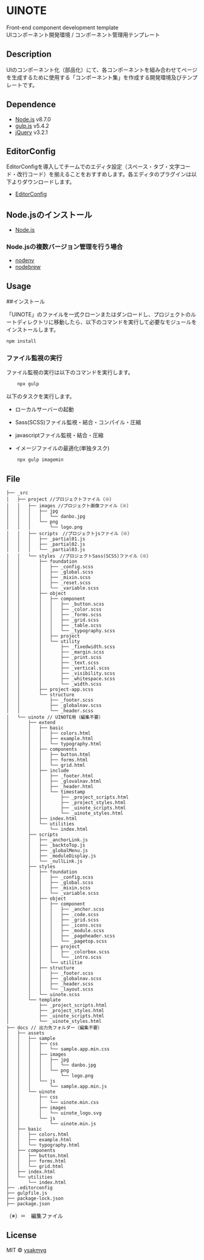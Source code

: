 # UINOTE

Front-end component development template  
UIコンポーネント開発環境 / コンポーネント管理用テンプレート

## Description

UIのコンポーネント化（部品化）にて、各コンポーネントを組み合わせてページを生成するために使用する「コンポーネント集」を作成する開発環境及びテンプレートです。

## Dependence

* [Node.js](https://nodejs.org/ja/) v8.7.0
* [gulp.js](https://gulpjs.com/) v5.4.2
* [jQuery](https://jquery.com/) v3.2.1


## EditorConfig

EditorConfigを導入してチームでのエディタ設定（スペース・タブ・文字コード・改行コード）を揃えることをおすすめします。各エディタのプラグインは以下よりダウンロードします。

* [EditorConfig](http://editorconfig.org/#download)

## Node.jsのインストール

* [Node.js](https://nodejs.org/ja/)

### Node.jsの複数バージョン管理を行う場合

* [nodenv](https://github.com/nodenv/nodenv)
* [nodebrew](https://github.com/hokaccha/nodebrew)

## Usage

##インストール

「UINOTE」のファイルを一式クローンまたはダンロードし、プロジェクトのルートディレクトリに移動したら、以下のコマンドを実行して必要なモジュールをインストールします。

```bash
npm install
```

### ファイル監視の実行

ファイル監視の実行は以下のコマンドを実行します。

```bash
	npx gulp
```

以下のタスクを実行します。

* ローカルサーバーの起動
* Sass(SCSS)ファイル監視・結合・コンパイル・圧縮
* javascriptファイル監視・結合・圧縮

* イメージファイルの最適化(単独タスク)

```bash
	npx gulp imagemin
```

## File

```text
├── _src
│   ├── project //プロジェクトファイル（※）
│   │   ├── images //プロジェクト画像ファイル（※）
│   │   │   ├── jpg
│   │   │   │   └── danbo.jpg
│   │   │   └── png
│   │   │       └── logo.png
│   │   ├── scripts　//プロジェクトjsファイル（※）
│   │   │   ├── _partial01.js
│   │   │   ├── _partial02.js
│   │   │   └── _partial03.js
│   │   └── styles　//プロジェクトSass(SCSS)ファイル（※）
│   │       ├── foundation
│   │       │   ├── _config.scss
│   │       │   ├── _global.scss
│   │       │   ├── _mixin.scss
│   │       │   ├── _reset.scss
│   │       │   └── _variable.scss
│   │       ├── object
│   │       │   ├── component
│   │       │   │   ├── _button.scss
│   │       │   │   ├── _color.scss
│   │       │   │   ├── _forms.scss
│   │       │   │   ├── _grid.scss
│   │       │   │   ├── _table.scss
│   │       │   │   └── _typography.scss
│   │       │   ├── project
│   │       │   └── utility
│   │       │       ├── _fixedwidth.scss
│   │       │       ├── _margin.scss
│   │       │       ├── _print.scss
│   │       │       ├── _text.scss
│   │       │       ├── _vertical.scss
│   │       │       ├── _visibility.scss
│   │       │       ├── _whitespace.scss
│   │       │       └── _width.scss
│   │       ├── project-app.scss
│   │       └── structure
│   │           ├── _footer.scss
│   │           ├── _globalnav.scss
│   │           └── _header.scss
│   └── uinote // UINOTE用（編集不要）
│       ├── extend
│       │   ├── basic
│       │   │   ├── colors.html
│       │   │   ├── example.html
│       │   │   └── typography.html
│       │   ├── components
│       │   │   ├── button.html
│       │   │   ├── forms.html
│       │   │   └── grid.html
│       │   ├── include
│       │   │   ├── _footer.html
│       │   │   ├── _glovalnav.html
│       │   │   ├── _header.html
│       │   │   └── timestamp
│       │   │       ├── _project_scripts.html
│       │   │       ├── _project_styles.html
│       │   │       ├── _uinote_scripts.html
│       │   │       └── _uinote_styles.html
│       │   ├── index.html
│       │   └── utilities
│       │       └── index.html
│       ├── scripts
│       │   ├── _anchorLink.js
│       │   ├── _backtoTop.js
│       │   ├── _globalMenu.js
│       │   ├── _moduleDisplay.js
│       │   └── _nullLink.js
│       ├── styles
│       │   ├── foundation
│       │   │   ├── _config.scss
│       │   │   ├── _global.scss
│       │   │   ├── _mixin.scss
│       │   │   └── _variable.scss
│       │   ├── object
│       │   │   ├── component
│       │   │   │   ├── _anchor.scss
│       │   │   │   ├── _code.scss
│       │   │   │   ├── _grid.scss
│       │   │   │   ├── _icons.scss
│       │   │   │   ├── _module.scss
│       │   │   │   ├── _pageheader.scss
│       │   │   │   └── _pagetop.scss
│       │   │   ├── project
│       │   │   │   ├── _colorbox.scss
│       │   │   │   └── _intro.scss
│       │   │   └── utilitie
│       │   ├── structure
│       │   │   ├── _footer.scss
│       │   │   ├── _globalnav.scss
│       │   │   ├── _header.scss
│       │   │   └── _layout.scss
│       │   └── uinote.scss
│       └── template
│           ├── _project_scripts.html
│           ├── _project_styles.html
│           ├── _uinote_scripts.html
│           └── _uinote_styles.html
├── docs // 出力先フォルダー（編集不要）
│   ├── assets
│   │   ├── sample
│   │   │   ├── css
│   │   │   │   └── sample.app.min.css
│   │   │   ├── images
│   │   │   │   ├── jpg
│   │   │   │   │   └── danbo.jpg
│   │   │   │   └── png
│   │   │   │       └── logo.png
│   │   │   └── js
│   │   │       └── sample.app.min.js
│   │   └── uinote
│   │       ├── css
│   │       │   └── uinote.min.css
│   │       ├── images
│   │       │   └── uinote_logo.svg
│   │       └── js
│   │           └── uinote.min.js
│   ├── basic
│   │   ├── colors.html
│   │   ├── example.html
│   │   └── typography.html
│   ├── components
│   │   ├── button.html
│   │   ├── forms.html
│   │   └── grid.html
│   ├── index.html
│   └── utilities
│       └── index.html
├── .editorconfig
├── gulpfile.js
├── package-lock.json
├── package.json
```
（※）＝　編集ファイル

## License
MIT © [ysakmyg](https://github.com/ysakmyg)

